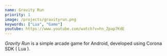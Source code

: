 ```yaml
---
name: Gravity Run
priority: 1
image: /projects/gravityrun.png
keywords: ["Lua", "Game"]
youtube: https://www.youtube.com/watch?v=hn_Zpap7KdE
---
```

*Gravity Run* is a simple arcade game for Android, developed using Corona SDK ( Lua ).
